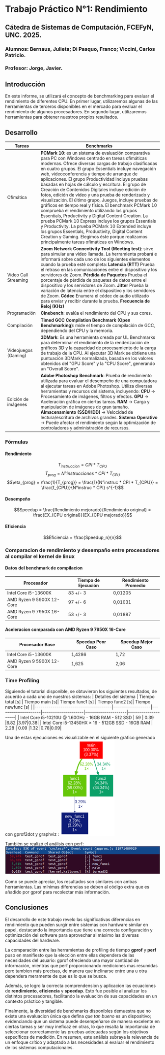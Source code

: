# Trabajo Práctico N°1: Rendimiento
## Cátedra de Sistemas de Computación, FCEFyN, UNC. 2025.
### Alumnos: Bernaus, Julieta; Di Pasquo, Franco; Viccini, Carlos Patricio.
### Profesor: Jorge, Javier.

## Introducción
En este informe, se utilizará el concepto de benchmarking para evaluar el rendimiento de diferentes CPU. En primer lugar, utilizaremos algunas de las herramientas de terceros disponibles en el mercado para evaluar el rendimiento de algunos procesadores. En segundo lugar, utilizaremos herramientas para obtener nuestros propios resultados.

## Desarrollo


| Tareas                       | Benchmarks                                                                                                           |
|------------------------------|----------------------------------------------------------------------------------------------------------------------|
| Ofimática                    | **PCMark 10**: es un sistema de evaluación comparativa para PC con Windows centrado en tareas ofimáticas modernas. Ofrece diversas cargas de trabajo clasificadas en cuatro grupos. El grupo Essentials incluye navegación web, videoconferencia y tiempo de arranque de aplicaciones. El grupo Productividad incluye pruebas basadas en hojas de cálculo y escritura. El grupo de Creación de Contenidos Digitales incluye edición de fotos, edición de vídeo y una prueba de renderizado y visualización. El último grupo, Juegos, incluye pruebas de gráficos en tiempo real y física. El benchmark PCMark 10 comprueba el rendimiento utilizando los grupos Essentials, Productivity y Digital Content Creation. La prueba PCMark 10 Express incluye los grupos Essentials y Productivity. La prueba PCMark 10 Extended incluye los grupos Essentials, Productivity, Digital Content Creation y Gaming. Elegimos éste porque realizamos principalmente tareas ofimáticas en Windows. |
| Video Call Streaming          | **Zoom Network Connectivity Tool (Meeting test)**: sirve para simular una video llamada. La herramienta probará e informará sobre cada uno de los siguientes elementos cuando la prueba esté completa: **Latencia (RTT)** Prueba el retraso en las comunicaciones entre el dispositivo y los servidores de Zoom. **Pérdida de Paquetes** Prueba el porcentaje de pérdida de paquetes de datos entre el dispositivo y los servidores de Zoom. **Jitter** Prueba la variación de latencia entre el dispositivo y los servidores de Zoom. **Códec** Enumera el códec de audio utilizado para enviar y recibir durante la prueba. **Frecuencia de Reloj (KHz)** |
| Programación                 | **Cinebench**: evalúa el rendimiento del CPU y sus cores.                                                            |
| Compilación                  | **Timed GCC Compilation Benchmark (Open Benchmarking)**: mide el tiempo de compilación de GCC, dependiendo del CPU y la memoria. |
| Videojuegos (Gaming)        | **3DMark**: Es una herramienta creada por UL Benchmarks para determinar el rendimiento de la renderización de gráficos 3D y la capacidad de procesamiento de la carga de trabajo de la CPU. Al ejecutar 3D Mark se obtiene una puntuación 3DMark normalizada, basada en los valores obtenidos del "GPU Score" y la "CPU Score", generando un "Overall Score".  |
| Edición de imágenes          | **Adobe Photoshop Benchmark**: Prueba de rendimiento utilizada para evaluar el desempeño de una computadora al ejecutar tareas en Adobe Photoshop. Utiliza diversas herramientas y recursos del sistema, incluyendo: **CPU** → Procesamiento de imágenes, filtros y efectos. **GPU** → Aceleración gráfica en ciertas tareas. **RAM** → Carga y manipulación de imágenes de gran tamaño. **Almacenamiento (SSD/HDD)** → Velocidad de lectura/escritura de archivos grandes. **Sistema Operativo** → Puede afectar el rendimiento según la optimización de controladores y administración de recursos. |


### Fórmulas
#### Rendimiento

$$T_{instruccion} = CPI * T_{CPU}$$
$$T_{prog} = N°instrucciones * CPI * T_{CPU}$$
$$\eta_{prog} = \frac{1}{T_{prog}}  = \frac{1}{N°instruc * CPI * T_{CPU}} = \frac{f_{CPU}}{N°instruc * CPI} s^{-1}$$

#### Desempeño
$$Speedup = \frac{Rendimiento mejorado}{Rendimiento original} = \frac{EX_{CPU original}}{EX_{CPU mejorado}}$$

#### Eficiencia
$$Eficiencia = \frac{Speedup_n}{n}$$

### Comparacion de rendimiento y desempaño entre procesadores al compilar el kernel de linux
#### Datos del benchmark de compilacion

| Procesador                              | Tiempo de Ejecución | Rendimiento Promedio |
|-----------------------------------------|---------------------|----------------------|
| Intel Core i5-13600K                   | 83 +/- 3            | 0,01205              |
| AMD Ryzen 9 5900X 12-Core               | 97 +/- 6            | 0,01031              |
| AMD Ryzen 9 7950X 16-Core               | 53 +/- 3            | 0,01887              |

#### Aceleracion comparada con AMD Ryzen 9 7950X 16-Core
| Procesador Base                       | Speedup Peor Caso | Speedup Mejor Caso |
|---------------------------------------|-------------------|---------------------|
| Intel Core i5-13600K                 | 1,4286            | 1,72                |
| AMD Ryzen 9 5900X 12-Core             | 1,625             | 2,06                |

### Time Profiling
Siguiendo el tutorial disponible, se obtuvieron los siguientes resultados, de acuerdo a cada uno de nuestros sistemas:
| Detalles del sistema                  | Tiempo total [s] | Tiempo main [s]| Tiempo func1 [s] | Tiempo func2 [s]| Tiempo newfunc [s] |
|---------------------------------------|-------------------|---------------------|---------------------|---------------------|---------------------|
| Intel Core i5-10210U @ 1.60GHz - 16GB RAM - 512 SSD   | 59 | 0.39 |6.82 |3.97|0.38|
| Intel Core i5-13450HX  × 16 - 512GB SSD - 16GB RAM  | 2.28 | 0.09 |1.32 |0.78|0.09|

Una de estas ejecuciones es visualizable en el siguiente gráfico generado con gprof2dot y graphviz : 
![](img/analysis.png)

También se realizó el análisis con perf: 
![](img/perf.png)

Como se puede apreciar, los resultados son similares con ambas herramientas. Las mínimas diferencias se deben al código extra que es añadido por gprof para recolectar más información.

## Conclusiones
El desarrollo de este trabajo revelo las significativas diferencias en rendimiento que pueden surgir entre sistemas con hardware similar en papel, destacando la importancia que tiene una correcta configuración y optimización del software para aprovechar al máximo las diversas capacidades del hardware. 

La comparación entre las herramientas de profiling de tiempo **gprof** y **perf** puso en manifiesto que la elección entre ellas dependera de las necesidades del usuario: gprof ofreciendo una mayor cantidad de información, mientras que perf proporcionando mediciones mas resumidas pero tambien más precisas, de manera que inclinarse entre una u otra dependera meramente de que es lo que se busca.

Además, se logro la correcta comprendension y aplicacion las ecuaciones de **rendimiento**, **eficiencia** y **speedup**. Esto fue posible al analizar los distintos procesadores, facilitando la evaluación de sus capacidades en un contexto práctico y tangible. 

Finalmente, la diversidad de benchmarks disponibles demuestra que no existe una evaluacion única que defina _que tan bueno_ es un dispositivo; evidenciando que un sistema puede desempeñarse de manera excelente en ciertas tareas y ser muy ineficaz en otras, lo que resalta la importancia de seleccionar correctamente las pruebas adecuadas según los objetivos específicos de medición. En resumen, este análisis subraya la relevancia de un enfoque crítico y adaptado a las necesidades al evaluar el rendimiento de los sistemas computacionales.